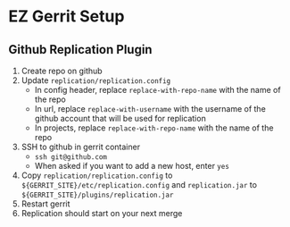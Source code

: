 # EZ Gerrit Setup

## Github Replication Plugin
1. Create repo on github
1. Update `replication/replication.config`
    * In config header, replace `replace-with-repo-name` with the name of the repo
    * In url, replace `replace-with-username` with the username of the github account that will be used for replication
    * In projects, replace `replace-with-repo-name` with the name of the repo
1. SSH to github in gerrit container
    * `ssh git@github.com`
    * When asked if you want to add a new host, enter `yes`
1. Copy `replication/replication.config` to `${GERRIT_SITE}/etc/replication.config` and `replication.jar` to `${GERRIT_SITE}/plugins/replication.jar`
1. Restart gerrit
1. Replication should start on your next merge